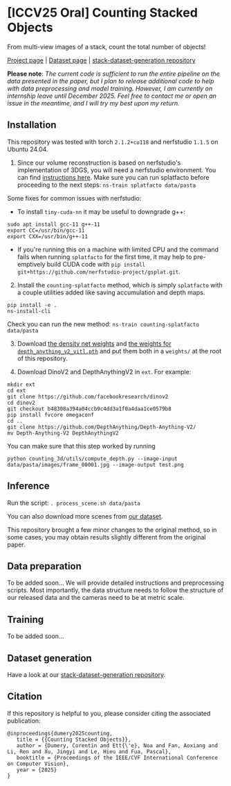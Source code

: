 # [ICCV25 Oral] Counting Stacked Objects

From multi-view images of a stack, count the total number of objects! 

[Project page](https://corentindumery.github.io/projects/stacks.html) |
[Dataset page](https://zenodo.org/records/15609540) |
[stack-dataset-generation repository](https://github.com/NoaEtte/stack-dataset-generation)

**Please note**: _The current code is sufficient to run the entire pipeline on the data presented in the paper, but I plan to release additional code to help with data preprocessing and model training. However, I am currently on internship leave until December 2025. Feel free to contact me or open an issue in the meantime, and I will try my best upon my return._

## Installation

This repository was tested with torch `2.1.2+cu118` and nerfstudio `1.1.5` on Ubuntu 24.04.

1) Since our volume reconstruction is based on nerfstudio's implementation of 3DGS, you will need a nerfstudio environment. You can find [instructions here](https://docs.nerf.studio/quickstart/installation.html). Make sure you can run splatfacto before proceeding to the next steps: `ns-train splatfacto data/pasta`

Some fixes for common issues with nerfstudio:
-   To install `tiny-cuda-nn` it may be useful to downgrade g++:
```
sudo apt install gcc-11 g++-11
export CC=/usr/bin/gcc-11
export CXX=/usr/bin/g++-11
``` 
  *  If you're running this on a machine with limited CPU and the command fails when running `splatfacto` for the first time, it may help to pre-emptively build CUDA code with `pip install git+https://github.com/nerfstudio-project/gsplat.git`.

2) Install the `counting-splatfacto` method, which is simply `splatfacto` with a couple utilities added like saving accumulation and depth maps.
```
pip install -e .
ns-install-cli
```

Check you can run the new method: `ns-train counting-splatfacto data/pasta` 

3) Download [the density net weights](https://drive.google.com/file/d/1yvOVQu2dGoxsJIyX4PN-0f_tCRhZhLL-/view?usp=sharing) and [the weights for `depth_anything_v2_vitl.pth`](https://github.com/DepthAnything/Depth-Anything-V2/) and put them both in a `weights/` at the root of this repository.

4) Download DinoV2 and DepthAnythingV2 in `ext`. For example:
```
mkdir ext
cd ext
git clone https://github.com/facebookresearch/dinov2
cd dinov2
git checkout b48308a394a04ccb9c4dd3a1f0a4daa1ce0579b8 
pip install fvcore omegaconf
cd ..
git clone https://github.com/DepthAnything/Depth-Anything-V2/
mv Depth-Anything-V2 DepthAnythingV2
```

You can make sure that this step worked by running 
```
python counting_3d/utils/compute_depth.py --image-input data/pasta/images/frame_00001.jpg --image-output test.png
```

## Inference

Run the script:
`. process_scene.sh data/pasta`

You can also download more scenes from [our dataset](https://zenodo.org/records/15609540).

This repository brought a few minor changes to the original method, so in some cases, you may obtain results slightly different from the original paper.

## Data preparation

To be added soon... 
We will provide detailed instructions and preprocessing scripts. Most importantly, the data structure needs to follow the structure of our released data and the cameras need to be at metric scale.

## Training

To be added soon...

## Dataset generation

Have a look at our [stack-dataset-generation repository](https://github.com/NoaEtte/stack-dataset-generation).


## Citation

If this repository is helpful to you, please consider citing the associated publication:

```
@inproceedings{dumery2025counting,
   title = {{Counting Stacked Objects}},
   author = {Dumery, Corentin and Ett{\'e}, Noa and Fan, Aoxiang and Li, Ren and Xu, Jingyi and Le, Hieu and Fua, Pascal},
   booktitle = {Proceedings of the IEEE/CVF International Conference on Computer Vision},
   year = {2025}
}
```
